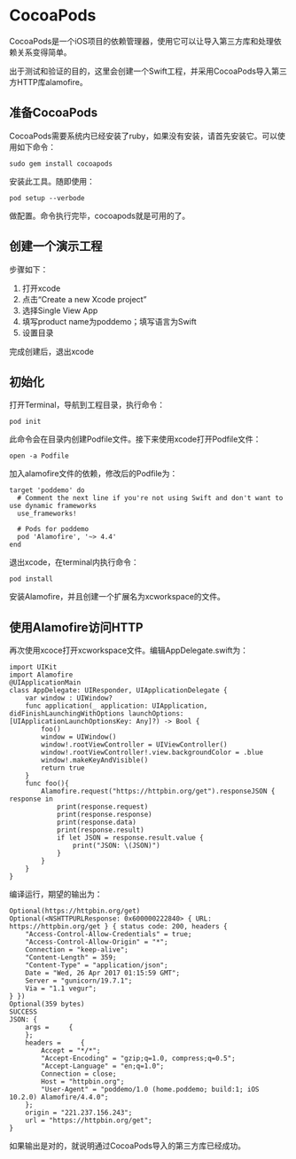 # CocoaPods

CocoaPods是一个iOS项目的依赖管理器，使用它可以让导入第三方库和处理依赖关系变得简单。

出于测试和验证的目的，这里会创建一个Swift工程，并采用CocoaPods导入第三方HTTP库alamofire。

## 准备CocoaPods

CocoaPods需要系统内已经安装了ruby，如果没有安装，请首先安装它。可以使用如下命令：

    sudo gem install cocoapods
    
安装此工具。随即使用：

    pod setup --verbode
    
做配置。命令执行完毕，cocoapods就是可用的了。

## 创建一个演示工程

步骤如下：

1. 打开xcode
2. 点击“Create a new Xcode project”
3. 选择Single View App
4. 填写product name为poddemo；填写语言为Swift
5. 设置目录

完成创建后，退出xcode

## 初始化

打开Terminal，导航到工程目录，执行命令：

    pod init

此命令会在目录内创建Podfile文件。接下来使用xcode打开Podfile文件：

    open -a Podfile
    
加入alamofire文件的依赖，修改后的Podfile为：

    target 'poddemo' do
      # Comment the next line if you're not using Swift and don't want to use dynamic frameworks
      use_frameworks!
    
      # Pods for poddemo
      pod 'Alamofire', '~> 4.4'
    end


退出xcode，在terminal内执行命令：

    pod install
    
安装Alamofire，并且创建一个扩展名为xcworkspace的文件。

## 使用Alamofire访问HTTP

再次使用xcoce打开xcworkspace文件。编辑AppDelegate.swift为：

    import UIKit
    import Alamofire
    @UIApplicationMain
    class AppDelegate: UIResponder, UIApplicationDelegate {
        var window : UIWindow?
        func application(_ application: UIApplication, didFinishLaunchingWithOptions launchOptions: [UIApplicationLaunchOptionsKey: Any]?) -> Bool {
            foo()
            window = UIWindow()
            window!.rootViewController = UIViewController()
            window!.rootViewController!.view.backgroundColor = .blue
            window!.makeKeyAndVisible()
            return true
        }
        func foo(){
            Alamofire.request("https://httpbin.org/get").responseJSON { response in
                print(response.request)
                print(response.response)
                print(response.data)
                print(response.result)
                if let JSON = response.result.value {
                    print("JSON: \(JSON)")
                }
            }
        }
    }
    
编译运行，期望的输出为：

    Optional(https://httpbin.org/get)
    Optional(<NSHTTPURLResponse: 0x600000222840> { URL: https://httpbin.org/get } { status code: 200, headers {
        "Access-Control-Allow-Credentials" = true;
        "Access-Control-Allow-Origin" = "*";
        Connection = "keep-alive";
        "Content-Length" = 359;
        "Content-Type" = "application/json";
        Date = "Wed, 26 Apr 2017 01:15:59 GMT";
        Server = "gunicorn/19.7.1";
        Via = "1.1 vegur";
    } })
    Optional(359 bytes)
    SUCCESS
    JSON: {
        args =     {
        };
        headers =     {
            Accept = "*/*";
            "Accept-Encoding" = "gzip;q=1.0, compress;q=0.5";
            "Accept-Language" = "en;q=1.0";
            Connection = close;
            Host = "httpbin.org";
            "User-Agent" = "poddemo/1.0 (home.poddemo; build:1; iOS 10.2.0) Alamofire/4.4.0";
        };
        origin = "221.237.156.243";
        url = "https://httpbin.org/get";
    }

如果输出是对的，就说明通过CocoaPods导入的第三方库已经成功。

